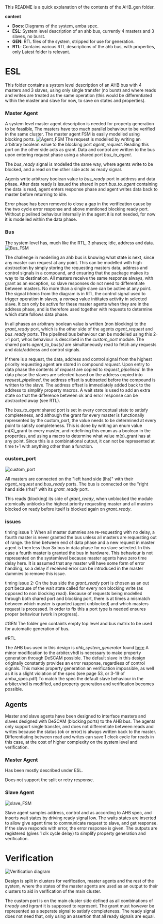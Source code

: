 This README is a quick explanation of the contents of the AHB_gen folder.

**content**

* **Docs**: Diagrams of the system, amba spec.
* **ESL**: System level description of an ahb bus, currently 4 masters and 3 slaves, no burst.
* **GEN**: RTL files of the system, stripped for use for generation.
* **RTL**: Contains various RTL descriptions of the ahb bus, with properties, only Latest folder is relevant.

# ESL 
This folder contains a system level description of an AHB bus with 4 masters and 3 slaves, using only single transfer (no burst) and where reads and
writes are treated as the same operation (this would be differentiated within the master and slave for now, to save on states and properties).

### Master Agent
A system level master agent description is needed for property generation to be feasible, The masters have too much parallel behaviour to be verified in the same cluster. 
The master agent FSM is easily modelled using blocking ports.
![Agent_FSM](Docs/mAgent_FSM.png)
The request is modelled by writing an arbitrary boolean value to the blocking port *agent_request*. 
Reading this port on the other side acts as grant. 
Data and control are written to the bus upon entering request phase using a shared port *bus_to_agent*.

The *bus_ready* signal is modelled the same way, where agents write to be blocked, and a read on the other side acts as ready signal.

Agents write arbitrary boolean value to *bus_ready* port in address and data phase. 
After data ready is issued the shared in port *bus_to_agent* containing the data is read, agent enters response phase and agent writes data back to master before returning to idle. 

Error phase has been removed to close a gap in the verification cause by the two cycle error response and above mentioned blocking ready port. 
Without pipelined behaviour internally in the agent it is not needed, for now it is modelled within the data phase. 

### Bus

The system level has, much like the RTL, 3 phases; idle, address and data.
![Bus_FSM](Docs/Bus_FSM.png)

The challenge in modelling an ahb bus is knowing what state is next, since any master can request at any point. 
This can be modelled with high abstraction by simply storing the requesting masters data, address and control signals in a compound, and ensuring that the
package makes its way to its destination. All masters receive the same response always, with grant as an exception, so slave responses do not need
to differentiate between masters. No more than a single slave can be active at any point. 
The signal *htrans* from the diagram is in RTL the control signal used to trigger operation in slaves, a *nonseq* value inititates activity in selected slave. 
It can only be active for these master agents when they are in the address phase, and is therefore used together with requests to determine which state follows data phase. 

In all phases an arbitrary boolean value is written (non blocking) to the *grant_ready* port, which is the other side of the agents
*agent_request* and *bus_ready* ports. The pipelined bus behaviour can be modelled using this 2->1 port, whos behaviour is described in the *custom_port* module.
The shared ports *agent_to_bus(x)* are simultaneously read to fetch any requests and data/address and control signals.
  
If there is a request, the data, address and control signal from the highest priority requesting agent are stored in compound *request*.
Upon entry to data phase the contents of *request* are copied to *request_pipelined*.
In the data phase the slaves are selected based on the address copied into *request_pipelined*, the address offset is subtracted before the compound is written
to the slave. The address offset is immediately added back to the address to simplify property macros.
A wait state is used to add an extra state so that the difference between ok and error response can be abstracted away (see RTL).

The *bus_to_agent* shared port is set in every conceptual state to satisfy completeness, and although the grant for every master is functionally represented by
the custom_port, the value needs to be determined at every point to satisfy completeness. This is done by writing an enum value m(X)_grant to every master, and redefining
this enum as a boolean in the properties, and using a macro to determine what value m(x)_grant has at any point. Since this is a combinational output, it can not be
represented at time t+1 with anything other than a function. 


### custom_port

![custom_port](Docs/port_diagrams.png)

All masters are connected on the "left hand side (lhs)" with their *agent_request* and *bus_ready* ports.
The bus is connected on the "right hand side (rhs)" with its *grant_ready* port.

This reads (blocking) its side of *grant_ready*, when unblocked the module atomically unblocks the highest priority requesting master
and all masters blocked on ready before itself is blocked again on *grant_ready*.


### issues
timing issue 1:
When all master dummies are re-requesting with no delay, a fourth master is never granted the bus unless all masters are requesting out of range. 
the time between end of data phase and a new request in master agent is then less than 3x bus in data phase for no slave selected. In this case a fourth master
is granted the bus in hardware. This behaviour is not represented on the systemlevel because master agents have zero time delay here. 
It is assumed that any master will have some form of error handling, so a delay if received error can be introduced in the master dummies to remove this issue. 

timing issue 2:
On the bus side the *grant_ready* port is chosen as an out port because of the wait state called for every non blocking write (as opposed to non blocking read).
Because of requests being modelled through both shared port and blocking port, there is at times a mismatch between which master is granted (agent unblocked) and
which masters request is processed. 
In order to fix this a port type is needed ensures proper behaviour (work in progress). 

#GEN
The folder gen containts empty top level and bus matrix to be used for automatic generation of bus.

#RTL

The AHB bus used in this design is *ahb_system_generator* found [here](https://github.com/freecores/ahb_system_generator)
A minor modification to the arbiter.vhdl is necessary to make property generation through DeSCAM possible.
The default slave in this design originally constantly provides an error response, regardless of control signals. 
This makes property generation an verification impossible, as well as it is a slight violation of the spec (see page 53, or 3-19 of amba_spec.pdf)
To match the spec the default slave behaviour in the arbiter.vhdl is modified, and property generation and verification becomes possible.



## Agents
Master and slave agents have been designed to interface masters and slaves designed with DeSCAM (blocking ports) to the AHB bus.
The agents only support single transfer, and does not differentiate between reads and writes because the status (ok or error) 
is always written back to the master. Differentiating between read and writes can save 1 clock cycle for reads in this case, at
the cost of higher complexity on the system level and verification. 
 

### Master Agent
Has been mostly described under ESL.

Does not support the split or retry response. 


### Slave Agent
![slave_FSM](Docs/slave_agent_fsm.png)

Slave agent samples address, control and as according to AHB spec, and inserts wait states by driving ready signal low. 
The waits states are inserted to allow give agent time to communicate request to slave, and get response.
If the slave responds with error, the error response is given. 
The outputs are registered (gives 1 clk cycle delay) to simplify property generation and verification. 


# Verification

![Verification diagram](Docs/Verification_block_diagram.png)

Design is split in clusters for verification, master agents and the rest of the system, where the states of the master agents are used as an output 
to their clusters to aid in verification of the main cluster.

The custom port is on the main cluster side defined as all combinations of *hready* and *hgrant* it is supposed to represent.
The grant must however be represented as a seperate signal to satisfy completeness.
The ready signal does not need that, only using an assertion that all ready signals are equal. 






